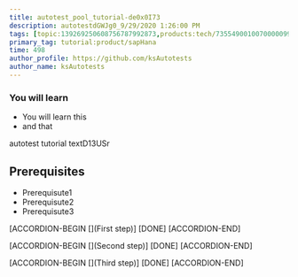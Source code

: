 ```yaml
---
title: autotest_pool_tutorial-de0x0I73
description: autotestdGWJg0_9/29/2020 1:26:00 PM
tags: [topic:139269250608756787992873,products:tech/73554900100700000996,tutorial:experience/advanced]
primary_tag: tutorial:product/sapHana
time: 498
author_profile: https://github.com/ksAutotests
author_name: ksAutotests
---
```

### You will learn
- You will learn this
- and that

autotest tutorial textD13USr

## Prerequisites
- Prerequisute1
- Prerequisute2
- Prerequisute3

[ACCORDION-BEGIN [](First step)]
[DONE]
[ACCORDION-END]

[ACCORDION-BEGIN [](Second step)]
[DONE]
[ACCORDION-END]

[ACCORDION-BEGIN [](Third step)]
[DONE]
[ACCORDION-END]

